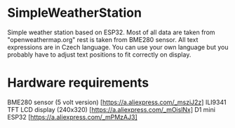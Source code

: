 # SimpleWeatherStation
 Simple weather station based on ESP32. Most of all data are taken from "openweathermap.org" rest is taken from BME280 sensor. All text expressions are in Czech language. You can use your own language but you probably have to adjust text positions to fit correctly on display.
 
 # Hardware requirements
 BME280 sensor (5 volt version) [https://a.aliexpress.com/_msziJ2z]
 ILI9341 TFT LCD display (240x320) [https://a.aliexpress.com/_mOislNx]
 D1 mini ESP32 [https://a.aliexpress.com/_mPMzAJ3]
